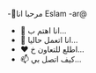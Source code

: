 -👋مرحبا انا Eslam -ar@
- 👀 انا اهتم ب...
- 🌱 انا اتعمل حاليا...
- ❤️ اطلع للتعاون خ...
- 📫 كيف اتصل بي...

<!---
Eslam-ar/Eslam-ar is a ✨ special ✨ repository because its `README.md` (this file) appears on your GitHub profile.
You can click the Preview link to take a look at your changes.
--->
